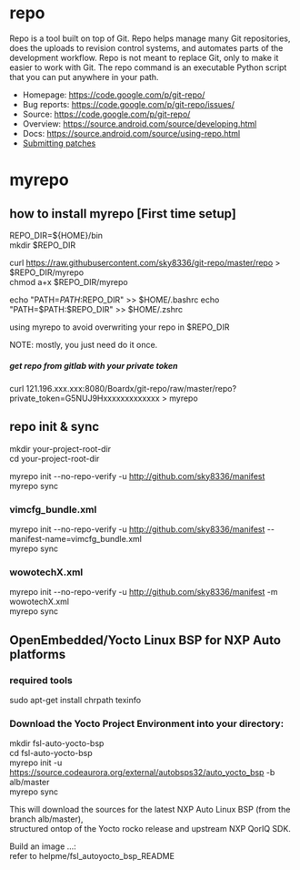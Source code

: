 # repo

Repo is a tool built on top of Git.  Repo helps manage many Git repositories,
does the uploads to revision control systems, and automates parts of the
development workflow.  Repo is not meant to replace Git, only to make it
easier to work with Git.  The repo command is an executable Python script
that you can put anywhere in your path.

* Homepage: https://code.google.com/p/git-repo/
* Bug reports: https://code.google.com/p/git-repo/issues/
* Source: https://code.google.com/p/git-repo/
* Overview: https://source.android.com/source/developing.html
* Docs: https://source.android.com/source/using-repo.html
* [Submitting patches](./SUBMITTING_PATCHES.md)

# myrepo
## how to install myrepo [First time setup]
REPO_DIR=${HOME}/bin  
mkdir $REPO_DIR  

curl https://raw.githubusercontent.com/sky8336/git-repo/master/repo > $REPO_DIR/myrepo  
chmod a+x $REPO_DIR/myrepo  

echo "PATH=$PATH:$REPO_DIR" >> $HOME/.bashrc  
echo "PATH=$PATH:$REPO_DIR" >> $HOME/.zshrc  

using myrepo to avoid overwriting your repo in $REPO_DIR  

NOTE: mostly, you just need do it once.  

##### get repo from gitlab with your private token
curl 121.196.xxx.xxx:8080/Boardx/git-repo/raw/master/repo?private_token=G5NUJ9Hxxxxxxxxxxxxx > myrepo  

## repo init & sync
mkdir your-project-root-dir  
cd your-project-root-dir  

myrepo init --no-repo-verify -u http://github.com/sky8336/manifest  
myrepo sync  

### vimcfg_bundle.xml
myrepo init --no-repo-verify -u http://github.com/sky8336/manifest --manifest-name=vimcfg_bundle.xml  
myrepo sync  

### wowotechX.xml
myrepo init --no-repo-verify -u http://github.com/sky8336/manifest -m wowotechX.xml  
myrepo sync  

## OpenEmbedded/Yocto Linux BSP for NXP Auto platforms
### required tools
sudo apt-get install chrpath texinfo  

### Download the Yocto Project Environment into your directory:
mkdir fsl-auto-yocto-bsp  
cd fsl-auto-yocto-bsp  
myrepo init -u https://source.codeaurora.org/external/autobsps32/auto_yocto_bsp -b alb/master  
myrepo sync  

This will download the sources for the latest NXP Auto Linux BSP (from the branch alb/master),  
structured ontop of the Yocto rocko release and upstream NXP QorIQ SDK.  

Build an image ...:  
refer to helpme/fsl_autoyocto_bsp_README  

